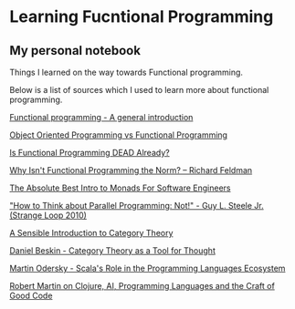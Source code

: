 # Learning Fucntional Programming
## My personal notebook
Things I learned on the way towards Functional programming.

Below is a list of sources which I used to learn more about functional programming.


[Functional programming - A general introduction ](https://www.youtube.com/watch?v=8z_bUIl_uPo)

[Object Oriented Programming vs Functional Programming](https://www.youtube.com/watch?v=wyABTfR9UTU)

[Is Functional Programming DEAD Already?](https://www.youtube.com/watch?v=gE6nnDsh5Ck)

[Why Isn't Functional Programming the Norm? – Richard Feldman](https://www.youtube.com/watch?v=QyJZzq0v7Z4)

[The Absolute Best Intro to Monads For Software Engineers](https://www.youtube.com/watch?v=C2w45qRc3aU&t=506s)

[ "How to Think about Parallel Programming: Not!" - Guy L. Steele Jr. (Strange Loop 2010) ](https://www.youtube.com/watch?v=dPK6t7echuA)

[A Sensible Introduction to Category Theory](https://www.youtube.com/watch?v=yAi3XWCBkDo)

[ Daniel Beskin - Category Theory as a Tool for Thought ](https://www.youtube.com/watch?v=C1IGfRIjK5A)

[Martin Odersky - Scala's Role in the Programming Languages Ecosystem](https://www.youtube.com/watch?v=7mTNZeiIK7E)

[Robert Martin on Clojure, AI, Programming Languages and the Craft of Good Code](https://www.youtube.com/watch?v=FWQ5ICLEOu8)